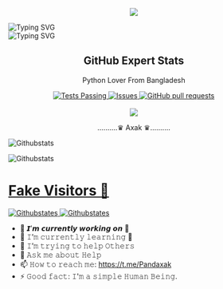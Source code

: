 <p align="center"><img src="https://avatars.githubusercontent.com/u/88833329?s=400&u=7ee2ee1cdc747607265f2c24ff57aaca65c18317&v=4"</p>

![Typing SVG](https://readme-typing-svg.herokuapp.com?color=%23F70&size=15&lines=Hello+Guys+!!)
<br>
![Typing SVG](https://readme-typing-svg.herokuapp.com?color=%23F70&size=15&lines=I+am+PandAxak......;I+am+trying+to+learn+programming..)

<h2 align="center">GitHub Expert Stats</h2> <p align="center">Python Lover From Bangladesh</p> </p> <p align="center"> <a href="https://github.com/anuraghazra/github-readme-stats/actions"> <img alt="Tests Passing" src="https://github.com/anuraghazra/github-readme-stats/workflows/Test/badge.svg" /> </a> <a href="https://github.com/anuraghazra/github-readme-stats/issues"> <img alt="Issues" src="https://img.shields.io/github/issues/anuraghazra/github-readme-stats?color=0088ff" /> </a> <a href="https://github.com/anuraghazra/github-readme-stats/pulls"> <img alt="GitHub pull requests" src="https://img.shields.io/github/issues-pr/anuraghazra/github-readme-stats?color=0088ff" /> </a> <br /> <br /> <a href="https://a.paddle.com/v2/click/16413/119403?link=1227"> <img src="https://img.shields.io/badge/Created%20By-Pandaxak%20%E2%86%92-gray.svg?colorA=655BE1&colorB=4F44D6&style=for-the-badge"/> </a> <a href="https://a.paddle.com/v2/click/16413/119403?link=2345"> </a> </p> <p align="center">
..........♛ Axak ♛..........                                                                                            

 ![Githubstats](https://github-readme-stats.vercel.app/api?username=PaNdAxAk&count_private=true&show_icons=true&theme=radical)                                         

![Githubstats](https://github-readme-stats.vercel.app/api/top-langs/?username=PaNdAxAk&show_icons=true&theme=radical)

</p>
  <p align="center">
    <a href="https://github.com/anuraghazra/github-readme-stats/actions">
     
# Fake Visitors 🤣
![Githubstates](https://camo.githubusercontent.com/587dc3335d6a85a3f94f9a835712335c8d0b3bff538723210326e739ff5a2706/68747470733a2f2f70726f66696c652d636f756e7465722e676c697463682e6d652f414b585641552f636f756e742e737667)
[![Githubstates](https://img.shields.io/badge/Facebook-1877F2?style=for-the-badge&logo=facebook&logoColor=black)](https://www.facebook.com/Axakma9)
- 🔭 𝙄’𝙢 𝙘𝙪𝙧𝙧𝙚𝙣𝙩𝙡𝙮 𝙬𝙤𝙧𝙠𝙞𝙣𝙜 𝙤𝙣 🐍
- 🌱 𝙸’𝚖 𝚌𝚞𝚛𝚛𝚎𝚗𝚝𝚕𝚢 𝚕𝚎𝚊𝚛𝚗𝚒𝚗𝚐 🐍
- 👯 𝙸’𝚖 𝚝𝚛𝚢𝚒𝚗𝚐 𝚝𝚘 𝚑𝚎𝚕𝚙 𝙾𝚝𝚑𝚎𝚛𝚜 
- 💬 𝙰𝚜𝚔 𝚖𝚎 𝚊𝚋𝚘𝚞𝚝 𝙷𝚎𝚕𝚙
- 📫 𝙷𝚘𝚠 𝚝𝚘 𝚛𝚎𝚊𝚌𝚑 𝚖𝚎: https://t.me/Pandaxak
- ⚡ 𝙶𝚘𝚘𝚍 𝚏𝚊𝚌𝚝: 𝙸'𝚖 𝚊 𝚜𝚒𝚖𝚙𝚕𝚎 𝙷𝚞𝚖𝚊𝚗 𝙱𝚎𝚒𝚗𝚐.
